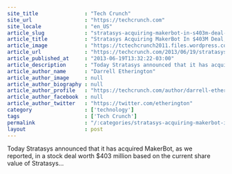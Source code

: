 ```yaml
---
site_title               : "Tech Crunch"
site_url                 : "https://techcrunch.com"
site_locale              : "en_US"
article_slug             : "stratasys-acquiring-makerbot-in-s403m-deal-combined-company-will-likely-dominate-3d-printing-industry"
article_title            : "Stratasys Acquiring MakerBot In $403M Deal, Combined Company Will Likely Dominate 3D Printing Industry"
article_image            : "https://tctechcrunch2011.files.wordpress.com/2013/06/6f9a6772.jpg?w=764&h=400&crop=1"
article_url              : "https://techcrunch.com/2013/06/19/stratasys-acquiring-makerbot-combined-company-will-likely-dominate-3d-printing-industry/"
article_published_at     : "2013-06-19T13:32:22-03:00"
article_description      : "Today Stratasys announced that it has acquired MakerBot, as we reported, in a stock deal worth $403 million based on the current share value of Stratasys..."
article_author_name      : "Darrell Etherington"
article_author_image     : null
article_author_biography : null
article_author_profile   : "https://techcrunch.com/author/darrell-etherington/"
article_author_facebook  : null
article_author_twitter   : "https://twitter.com/etherington"
category                 : ['technology']
tags                     : ['Tech Crunch']
permalink                : "/:categories/stratasys-acquiring-makerbot-in-s403m-deal-combined-company-will-likely-dominate-3d-printing-industry/"
layout                   : post
---
```


Today Stratasys announced that it has acquired MakerBot, as we reported, in a stock deal worth $403 million based on the current share value of Stratasys...
